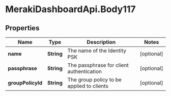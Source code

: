 # MerakiDashboardApi.Body117

## Properties
Name | Type | Description | Notes
------------ | ------------- | ------------- | -------------
**name** | **String** | The name of the Identity PSK | [optional] 
**passphrase** | **String** | The passphrase for client authentication | [optional] 
**groupPolicyId** | **String** | The group policy to be applied to clients | [optional] 
